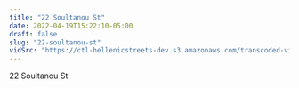 ```yaml
---
title: "22 Soultanou St"
date: 2022-04-19T15:22:10-05:00
draft: false
slug: "22-soultanou-st"
vidSrc: "https://ctl-hellenicstreets-dev.s3.amazonaws.com/transcoded-videos/22%20Soultanou%20St.%20-%2016%20Solomou%20St-.mp4"
---
```


22 Soultanou St

